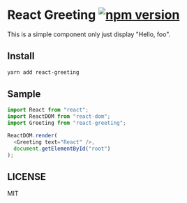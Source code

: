 # React Greeting [![npm version](https://badge.fury.io/js/react-greeting.svg)](https://badge.fury.io/js/react-greeting)

This is a simple component only just display "Hello, foo".

## Install

```bash
yarn add react-greeting
```

## Sample

```javascript
import React from "react";
import ReactDOM from "react-dom";
import Greeting from "react-greeting";

ReactDOM.render(
  <Greeting text="React" />,
  document.getElementById("root")
);
```

## LICENSE

MIT